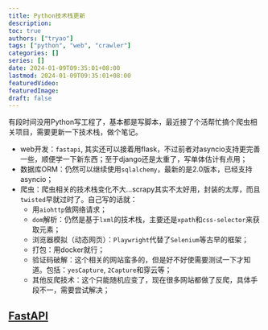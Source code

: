 ```yaml
---
title: Python技术栈更新
description:
toc: true
authors: ["tryao"]
tags: ["python", "web", "crawler"]
categories: []
series: []
date: 2024-01-09T09:35:01+08:00
lastmod: 2024-01-09T09:35:01+08:00
featuredVideo:
featuredImage:
draft: false
---
```


有段时间没用Python写工程了，基本都是写脚本，最近接了个活帮忙搞个爬虫相关项目，需要更新一下技术栈，做个笔记。

* web开发：`fastapi`, 其实还可以接着用flask，不过前者对asyncio支持更完善一些，顺便学一下新东西；至于django还是太重了，写单体估计有点用；
* 数据库ORM：仍然可以继续使用`sqlalchemy`，最新的是2.0版本，已经支持asyncio；
* 爬虫：爬虫相关的技术栈变化不大…scrapy其实不太好用，封装的太厚，而且`twisted`早就过时了。自己写的话就：
  * 用`aiohttp`做网络请求；
  * `dom`解析：仍然是基于`lxml`的技术栈，主要还是`xpath`和`css-selector`来获取元素；
  * 浏览器模拟（动态网页）：`Playwright`代替了`Selenium`等古早的框架；
  * 打包：用docker就行；
  * 验证码破解：这个相关的网站蛮多的，但是好不好使需要测试一下才知道。包括：`yesCapture`, `2Capture`和穿云等；
  * 其他反爬技术：这个只能随机应变了，现在很多网站都做了反爬，具体手段不一，需要尝试解决；

## [FastAPI](https://fastapi.tiangolo.com/zh/)


